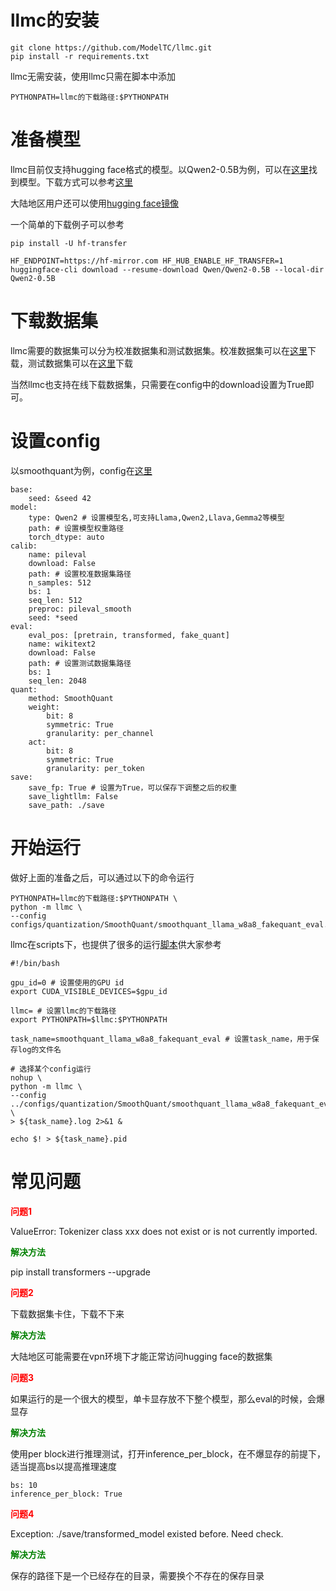 # llmc的安装

```
git clone https://github.com/ModelTC/llmc.git
pip install -r requirements.txt
```

llmc无需安装，使用llmc只需在脚本中添加
```
PYTHONPATH=llmc的下载路径:$PYTHONPATH
```

# 准备模型

llmc目前仅支持hugging face格式的模型。以Qwen2-0.5B为例，可以在[这里](https://huggingface.co/Qwen/Qwen2-0.5B)找到模型。下载方式可以参考[这里](https://zhuanlan.zhihu.com/p/663712983)

大陆地区用户还可以使用[hugging face镜像](https://hf-mirror.com/)

一个简单的下载例子可以参考
```
pip install -U hf-transfer

HF_ENDPOINT=https://hf-mirror.com HF_HUB_ENABLE_HF_TRANSFER=1 huggingface-cli download --resume-download Qwen/Qwen2-0.5B --local-dir Qwen2-0.5B
```

# 下载数据集

llmc需要的数据集可以分为校准数据集和测试数据集。校准数据集可以在[这里](https://github.com/ModelTC/llmc/blob/main/tools/download_calib_dataset.py)下载，测试数据集可以在[这里](https://github.com/ModelTC/llmc/blob/main/tools/download_eval_dataset.py)下载

当然llmc也支持在线下载数据集，只需要在config中的download设置为True即可。

# 设置config

以smoothquant为例，config在[这里](https://github.com/ModelTC/llmc/blob/main/configs/quantization/SmoothQuant/smoothquant_llama_w8a8_fakequant_eval.yml)

```
base:
    seed: &seed 42
model:
    type: Qwen2 # 设置模型名,可支持Llama,Qwen2,Llava,Gemma2等模型
    path: # 设置模型权重路径
    torch_dtype: auto
calib:
    name: pileval
    download: False
    path: # 设置校准数据集路径
    n_samples: 512
    bs: 1
    seq_len: 512
    preproc: pileval_smooth
    seed: *seed
eval:
    eval_pos: [pretrain, transformed, fake_quant]
    name: wikitext2
    download: False
    path: # 设置测试数据集路径
    bs: 1
    seq_len: 2048
quant:
    method: SmoothQuant
    weight:
        bit: 8
        symmetric: True
        granularity: per_channel
    act:
        bit: 8
        symmetric: True
        granularity: per_token
save:
    save_fp: True # 设置为True，可以保存下调整之后的权重
    save_lightllm: False
    save_path: ./save
```

# 开始运行

做好上面的准备之后，可以通过以下的命令运行
```
PYTHONPATH=llmc的下载路径:$PYTHONPATH \
python -m llmc \
--config configs/quantization/SmoothQuant/smoothquant_llama_w8a8_fakequant_eval.yml
```
llmc在scripts下，也提供了很多的运行[脚本](https://github.com/ModelTC/llmc/tree/main/scripts)供大家参考

```
#!/bin/bash

gpu_id=0 # 设置使用的GPU id
export CUDA_VISIBLE_DEVICES=$gpu_id

llmc= # 设置llmc的下载路径
export PYTHONPATH=$llmc:$PYTHONPATH

task_name=smoothquant_llama_w8a8_fakequant_eval # 设置task_name，用于保存log的文件名

# 选择某个config运行
nohup \
python -m llmc \
--config ../configs/quantization/SmoothQuant/smoothquant_llama_w8a8_fakequant_eval.yml \
> ${task_name}.log 2>&1 &

echo $! > ${task_name}.pid
```

# 常见问题

**<font color=red> 问题1 </font>** 

ValueError: Tokenizer class xxx does not exist or is not currently imported.

**<font color=green> 解决方法 </font>** 

pip install transformers --upgrade

**<font color=red> 问题2 </font>** 

下载数据集卡住，下载不下来

**<font color=green> 解决方法 </font>** 

大陆地区可能需要在vpn环境下才能正常访问hugging face的数据集

**<font color=red> 问题3 </font>** 

如果运行的是一个很大的模型，单卡显存放不下整个模型，那么eval的时候，会爆显存

**<font color=green> 解决方法 </font>** 

使用per block进行推理测试，打开inference_per_block，在不爆显存的前提下，适当提高bs以提高推理速度
```
bs: 10
inference_per_block: True
```

**<font color=red> 问题4 </font>** 

Exception: ./save/transformed_model existed before. Need check.

**<font color=green> 解决方法 </font>** 

保存的路径下是一个已经存在的目录，需要换个不存在的保存目录

